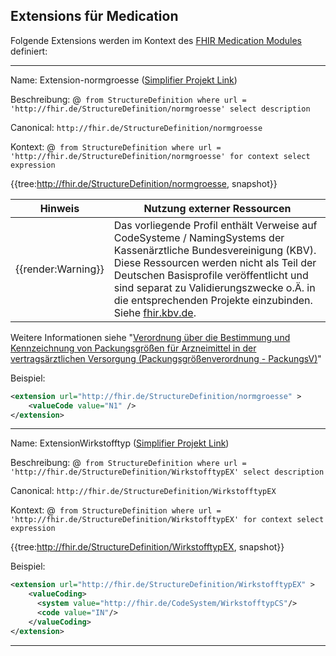 ## Extensions für Medication

Folgende Extensions werden im Kontext des [FHIR Medication Modules](https://www.hl7.org/fhir/medications-module.html) definiert:

----

Name: Extension-normgroesse ([Simplifier Projekt Link](https://simplifier.net/resolve?canonical=http://fhir.de/StructureDefinition/normgroesse&scope=de.basisprofil.r4@1.4.0))

Beschreibung: @``` from StructureDefinition where url = 'http://fhir.de/StructureDefinition/normgroesse' select description```

Canonical: `http://fhir.de/StructureDefinition/normgroesse`

Kontext: @``` from StructureDefinition where url = 'http://fhir.de/StructureDefinition/normgroesse' for context select expression```

{{tree:http://fhir.de/StructureDefinition/normgroesse, snapshot}}

| Hinweis | Nutzung externer Ressourcen |
|---------|---------------------|
| {{render:Warning}} | Das vorliegende Profil enthält Verweise auf CodeSysteme / NamingSystems der Kassenärztliche Bundesvereinigung (KBV). Diese Ressourcen werden nicht als Teil der Deutschen Basisprofile veröffentlicht und sind separat zu Validierungszwecke o.Ä. in die entsprechenden Projekte einzubinden. Siehe [fhir.kbv.de](fhir.kbv.de).|

Weitere Informationen siehe "[Verordnung über die Bestimmung und Kennzeichnung von Packungsgrößen für Arzneimittel in der vertragsärztlichen Versorgung (Packungsgrößenverordnung - PackungsV)](https://www.gesetze-im-internet.de/packungsv/BJNR131800004.html)"

Beispiel:

```xml
<extension url="http://fhir.de/StructureDefinition/normgroesse" >
    <valueCode value="N1" />
</extension>
```

----

Name: ExtensionWirkstofftyp ([Simplifier Projekt Link](https://simplifier.net/resolve?canonical=http://fhir.de/StructureDefinition/WirkstofftypEX&scope=de.basisprofil.r4@1.5.0))

Beschreibung: @``` from StructureDefinition where url = 'http://fhir.de/StructureDefinition/WirkstofftypEX' select description```

Canonical: `http://fhir.de/StructureDefinition/WirkstofftypEX`

Kontext: @``` from StructureDefinition where url = 'http://fhir.de/StructureDefinition/WirkstofftypEX' for context select expression```

{{tree:http://fhir.de/StructureDefinition/WirkstofftypEX, snapshot}}

Beispiel:

```xml
<extension url="http://fhir.de/StructureDefinition/WirkstofftypEX" >
    <valueCoding>
      <system value="http://fhir.de/CodeSystem/WirkstofftypCS"/>
      <code value="IN"/>
    </valueCoding>
</extension>
```

----
